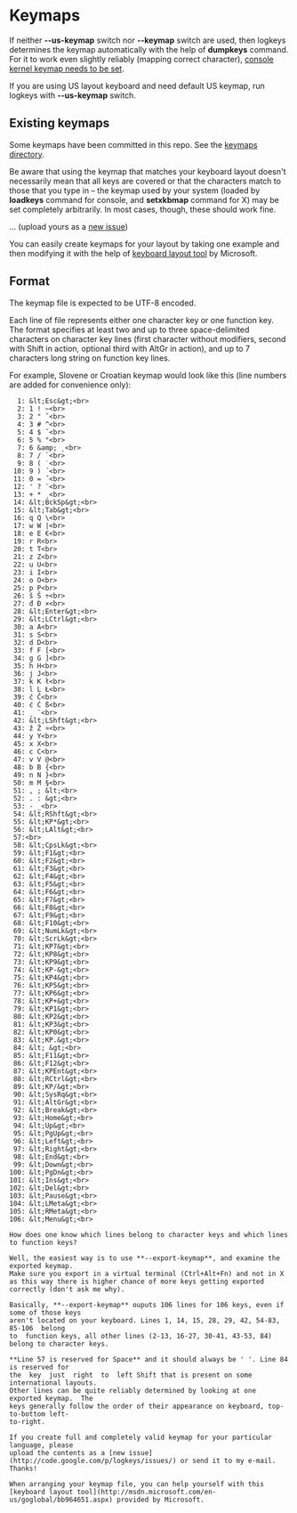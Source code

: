 # Keymaps

If neither **--us-keymap** switch nor **--keymap** switch are used, then logkeys determines the keymap automatically with the help of **dumpkeys** command. For it to work even slightly reliably (mapping correct character), [console kernel keymap needs to be set](Documentation#Installation.md).

If you are using US layout keyboard and need default US keymap, run logkeys with **--us-keymap** switch.

## Existing keymaps

Some keymaps have been committed in this repo.  See the [keymaps directory](../keymaps).

Be aware that using the keymap that matches your keyboard layout doesn't necessarily mean that all keys are covered or that the characters match to those that you type in – the keymap used by your system (loaded by **loadkeys** command for console, and **setxkbmap** command for X) may be set completely arbitrarily. In most cases, though, these should work fine.

... (upload yours as a [new issue](http://code.google.com/p/logkeys/issues/))

You can easily create keymaps for your layout by taking one example and then modifying it with the help of [keyboard layout tool](http://msdn.microsoft.com/en-us/goglobal/bb964651.aspx) by Microsoft.

## Format

The keymap file is expected to be UTF-8 encoded.

Each line of file represents either one character key or one function
key.  The format specifies at least two and up to three
space-delimited characters on character key lines (first character
without modifiers, second with Shift in action, optional third with
AltGr in action), and up to 7 characters long string on function key
lines.

For example, Slovene or Croatian keymap would look like this (line
numbers are added for convenience only):

````
  1: &lt;Esc&gt;<br>
  2: 1 ! ~<br>
  3: 2 " ˇ<br>
  4: 3 # ^<br>
  5: 4 $ ˘<br>
  6: 5 % °<br>
  7: 6 &amp; ˛<br>
  8: 7 / `<br>
  9: 8 ( ˙<br>
 10: 9 ) ´<br>
 11: 0 = ˝<br>
 12: ' ? ¨<br>
 13: + * ¸<br>
 14: &lt;BckSp&gt;<br>
 15: &lt;Tab&gt;<br>
 16: q Q \<br>
 17: w W |<br>
 18: e E €<br>
 19: r R<br>
 20: t T<br>
 21: z Z<br>
 22: u U<br>
 23: i I<br>
 24: o O<br>
 25: p P<br>
 26: š Š ÷<br>
 27: đ Đ ×<br>
 28: &lt;Enter&gt;<br>
 29: &lt;LCtrl&gt;<br>
 30: a A<br>
 31: s S<br>
 32: d D<br>
 33: f F [<br>
 34: g G ]<br>
 35: h H<br>
 36: j J<br>
 37: k K ł<br>
 38: l L Ł<br>
 39: č Č<br>
 40: ć Ć ß<br>
 41: ¸ ¨<br>
 42: &lt;LShft&gt;<br>
 43: ž Ž ¤<br>
 44: y Y<br>
 45: x X<br>
 46: c C<br>
 47: v V @<br>
 48: b B {<br>
 49: n N }<br>
 50: m M §<br>
 51: , ; &lt;<br>
 52: . : &gt;<br>
 53: - _<br>
 54: &lt;RShft&gt;<br>
 55: &lt;KP*&gt;<br>
 56: &lt;LAlt&gt;<br>
 57:<br>
 58: &lt;CpsLk&gt;<br>
 59: &lt;F1&gt;<br>
 60: &lt;F2&gt;<br>
 61: &lt;F3&gt;<br>
 62: &lt;F4&gt;<br>
 63: &lt;F5&gt;<br>
 64: &lt;F6&gt;<br>
 65: &lt;F7&gt;<br>
 66: &lt;F8&gt;<br>
 67: &lt;F9&gt;<br>
 68: &lt;F10&gt;<br>
 69: &lt;NumLk&gt;<br>
 70: &lt;ScrLk&gt;<br>
 71: &lt;KP7&gt;<br>
 72: &lt;KP8&gt;<br>
 73: &lt;KP9&gt;<br>
 74: &lt;KP-&gt;<br>
 75: &lt;KP4&gt;<br>
 76: &lt;KP5&gt;<br>
 77: &lt;KP6&gt;<br>
 78: &lt;KP+&gt;<br>
 79: &lt;KP1&gt;<br>
 80: &lt;KP2&gt;<br>
 81: &lt;KP3&gt;<br>
 82: &lt;KP0&gt;<br>
 83: &lt;KP.&gt;<br>
 84: &lt; &gt;<br>
 85: &lt;F11&gt;<br>
 86: &lt;F12&gt;<br>
 87: &lt;KPEnt&gt;<br>
 88: &lt;RCtrl&gt;<br>
 89: &lt;KP/&gt;<br>
 90: &lt;SysRq&gt;<br>
 91: &lt;AltGr&gt;<br>
 92: &lt;Break&gt;<br>
 93: &lt;Home&gt;<br>
 94: &lt;Up&gt;<br>
 95: &lt;PgUp&gt;<br>
 96: &lt;Left&gt;<br>
 97: &lt;Right&gt;<br>
 98: &lt;End&gt;<br>
 99: &lt;Down&gt;<br>
100: &lt;PgDn&gt;<br>
101: &lt;Ins&gt;<br>
102: &lt;Del&gt;<br>
103: &lt;Pause&gt;<br>
104: &lt;LMeta&gt;<br>
105: &lt;RMeta&gt;<br>
106: &lt;Menu&gt;<br>

How does one know which lines belong to character keys and which lines to function keys?

Well, the easiest way is to use **--export-keymap**, and examine the exported keymap.
Make sure you export in a virtual terminal (Ctrl+Alt+Fn) and not in X as this way there is higher chance of more keys getting exported correctly (don't ask me why).

Basically, **--export-keymap** ouputs 106 lines for 106 keys, even if some of those keys
aren't located on your keyboard. Lines 1, 14, 15, 28, 29, 42, 54-83,  85-106  belong
to  function keys, all other lines (2-13, 16-27, 30-41, 43-53, 84) belong to character keys.

**Line 57 is reserved for Space** and it should always be ' '. Line 84 is reserved for
the  key  just  right  to  left Shift that is present on some international layouts.
Other lines can be quite reliably determined by looking at one exported keymap.  The
keys generally follow the order of their appearance on keyboard, top-to-bottom left-
to-right.

If you create full and completely valid keymap for your particular language, please
upload the contents as a [new issue](http://code.google.com/p/logkeys/issues/) or send it to my e-mail. Thanks!

When arranging your keymap file, you can help yourself with this [keyboard layout tool](http://msdn.microsoft.com/en-us/goglobal/bb964651.aspx) provided by Microsoft.

